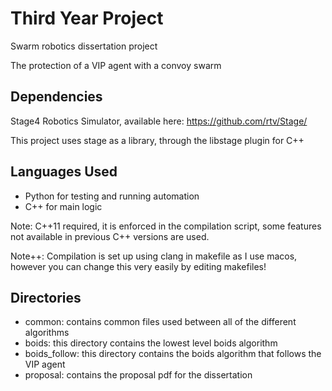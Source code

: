 # Third Year Project

Swarm robotics dissertation project

The protection of a VIP agent with a convoy swarm

## Dependencies

Stage4 Robotics Simulator, available here: https://github.com/rtv/Stage/

This project uses stage as a library, through the libstage plugin for C++

## Languages Used

- Python for testing and running automation
- C++ for main logic

Note: C++11 required, it is enforced in the compilation script, some features not available in previous C++ versions are used.

Note++: Compilation is set up using clang in makefile as I use macos, however you can change this very easily by editing makefiles!

## Directories

- common: contains common files used between all of the different algorithms
- boids: this directory contains the lowest level boids algorithm
- boids_follow: this directory contains the boids algorithm that follows the VIP agent
- proposal: contains the proposal pdf for the dissertation
